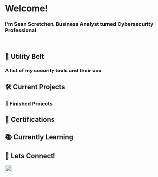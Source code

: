 <h1>Welcome!</h1>
<h3>I'm Sean Scretchen. Business Analyst turned Cybersecurity Professional</h3><br>

<h2>🦇 Utility Belt</h2>
<h3>A list of my security tools and their use</h3>

<h2>🛠 Current Projects</h2>
<h3>🏁 Finished Projects</h3>

<h2>📜 Certifications</h2>

<h2>📚 Currently Learning</h2>

<h2>🤳 Lets Connect!</h2>

[<img align="left" alt="SeanScretchen | LinkedIn" width="22px" src="https://cdn.jsdelivr.net/npm/simple-icons@v3/icons/linkedin.svg" />][linkedin]

[linkedin]: https://www.linkedin.com/in/sean-scretchen

